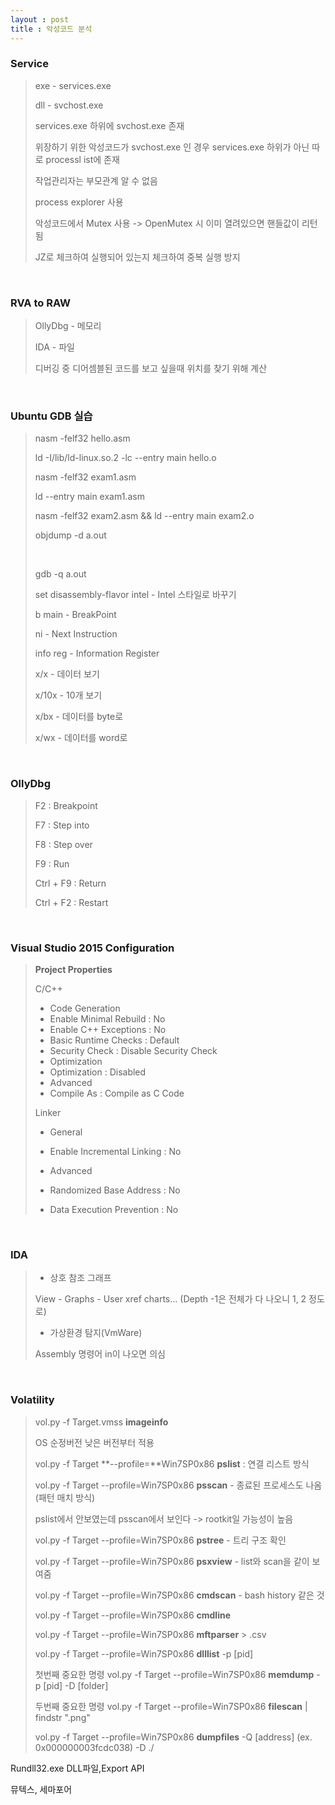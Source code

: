 ```yaml
---
layout : post
title : 악성코드 분석
---
```


### Service

> exe - services.exe
>
> dll - svchost.exe
>
> services.exe 하위에 svchost.exe 존재
>
> 위장하기 위한 악성코드가 svchost.exe 인 경우 services.exe 하위가 아닌 따로 processl ist에 존재
>
> 작업관리자는 부모관계 알 수 없음
>
> process explorer 사용
>
> 악성코드에서 Mutex 사용 -> OpenMutex 시 이미 열려있으면 핸들값이 리턴됨
>
> JZ로 체크하여 실행되어 있는지 체크하여 중복 실행 방지

<br>

### RVA to RAW

> OllyDbg - 메모리
>
> IDA - 파일
>
> 디버깅 중 디어셈블된 코드를 보고 싶을때 위치를 찾기 위해 계산

<br>

### Ubuntu GDB 실습

> nasm -felf32 hello.asm 
>
> ld -I/lib/ld-linux.so.2 -lc --entry main hello.o
>
> nasm -felf32 exam1.asm
>
> ld --entry main exam1.asm
>
> nasm -felf32 exam2.asm && ld --entry main exam2.o
>
> objdump -d a.out
>
> <br>
>
> gdb -q a.out 
>
> set disassembly-flavor intel - Intel 스타일로 바꾸기
>
> b main - BreakPoint
>
> ni - Next Instruction
>
> info reg - Information Register
>
> x/x - 데이터 보기
>
> x/10x - 10개 보기
>
> x/bx - 데이터를 byte로
>
> x/wx - 데이터를 word로

<br>

### OllyDbg

>F2 : Breakpoint
>
>F7 : Step into
>
>F8 : Step over
>
>F9 : Run
>
>Ctrl + F9 : Return
>
>Ctrl + F2 : Restart

<br>

### Visual Studio 2015 Configuration

>**Project Properties**
>
>C/C++
>
>- Code Generation
>  - Enable Minimal Rebuild : No
>  - Enable C++ Exceptions : No
>  - Basic Runtime Checks : Default
>  - Security Check : Disable Security Check
>- Optimization
>  - Optimization : Disabled
>- Advanced
>  - Compile As : Compile as C Code
>
>Linker
>
>- General
>  - Enable Incremental Linking : No
>
>- Advanced
>  - Randomized Base Address : No
>  - Data Execution Prevention : No

<br>

### IDA

>- 상호 참조 그래프
>
>View - Graphs - User xref charts... (Depth -1은 전체가 다 나오니 1, 2 정도로)
>
>- 가상환경 탐지(VmWare)
>
>Assembly 명령어 in이 나오면 의심

<br>

### Volatility

>vol.py -f Target.vmss **imageinfo**
>
>OS 순정버전 낮은 버전부터 적용
>
>vol.py -f Target **--profile=**Win7SP0x86 **pslist** : 연결 리스트 방식
>
>vol.py -f Target --profile=Win7SP0x86 **psscan** - 종료된 프로세스도 나옴(패턴 매치 방식)
>
>pslist에서 안보였는데 psscan에서 보인다 -> rootkit일 가능성이 높음
>
>vol.py -f Target --profile=Win7SP0x86 **pstree** - 트리 구조 확인
>
>vol.py -f Target --profile=Win7SP0x86 **psxview** - list와 scan을 같이 보여줌
>
>vol.py -f Target --profile=Win7SP0x86 **cmdscan** - bash history 같은 것
>
>vol.py -f Target --profile=Win7SP0x86 **cmdline**
>
>vol.py -f Target --profile=Win7SP0x86 **mftparser** > .csv
>
>vol.py -f Target --profile=Win7SP0x86 **dlllist** -p \[pid\]
>
>첫번째 중요한 명령 vol.py -f Target --profile=Win7SP0x86 **memdump** -p \[pid\] -D \[folder\] 
>
>두번째 중요한 명령 vol.py -f Target --profile=Win7SP0x86 **filescan** | findstr ".png"
>
>vol.py -f Target --profile=Win7SP0x86 **dumpfiles** -Q \[address\] (ex. 0x000000003fcdc038) -D ./



Rundll32.exe DLL파일,Export API

뮤텍스, 세마포어